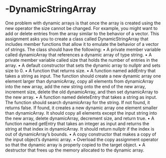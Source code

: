 # -DynamicStringArray

One problem with dynamic arrays is that once the array is created using the new operator the size
cannot be changed. For example, you might want to add or delete entries from the array similar to the
behavior of a vector. This assignment asks you to create a class called DynamicStringArray that includes
member functions that allow it to emulate the behavior of a vector of strings.
The class should have the following:
• A private member variable called dynamicArray that references a dynamic array of type string.
• A private member variable called size that holds the number of entries in the array.
• A default constructor that sets the dynamic array to nullptr and sets size to 0.
• A function that returns size.
• A function named addEntry that takes a string as input. The function should create a new
dynamic array one element larger than dynamicArray, copy all elements from dynamicArray into
the new array, add the new string onto the end of the new array, increment size, delete the old
dynamicArray, and then set dynamicArray to the new array.
• A function named deleteEntry that takes a string as input. The function should search
dynamicArray for the string. If not found, it returns false. If found, it creates a new dynamic
array one element smaller than dynamicArray. It should copy all elements except the input
string into the new array, delete dynamicArray, decrement size, and return true.
• A function named getEntry that takes an integer as input and returns the string at that index in
dynamicArray. It should return nullptr if the index is out of dynamicArray’s bounds.
• A copy constructor that makes a copy of the input object’s dynamic array.
• Overload the copy assignment operator so that the dynamic array is properly copied to the
target object.
• A destructor that frees up the memory allocated to the dynamic array.
